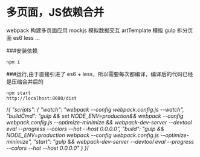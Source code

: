 
# 多页面，JS依赖合并

webpack 构建多页面应用
mockjs 模拟数据交互 
artTemplate 模版
gulp 拆分页面
es6 
less
...

###安装依赖
```
npm i
```


###运行,由于直接引进了 es6 + less，所以需要每次都编译，编译后的代码已经是压缩合并后的
```
npm start
http://localhost:8080/dist
```

/*{
  "scripts": {
    "watch": "webpack --config webpack.config.js --watch",
    "buildCmd": "gulp && set NODE_ENV=production&& webpack --config webpack.config.js --optimize-minimize && webpack-dev-server --devtool eval --progress --colors --hot --host 0.0.0.0",
    "build": "gulp && NODE_ENV=production webpack --config webpack.config.js --optimize-minimize",
    "start": "gulp && webpack-dev-server --devtool eval --progress --colors --hot --host 0.0.0.0"
  }
}*/